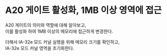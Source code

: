 # A20 게이트 활성화, 1MB 이상 영역에 접근

A20 게이트의 의미와 역할에 대해 알아보고,<br>이를 활성화 하여 1MB 이상의 메모리에 접근하게 변경한다.

더해서 IA-32e 모드 커널 실행을 위해 메모리 크기를 확인하고,<br>IA-32e 모드 커널 영역을 초기화한다.

